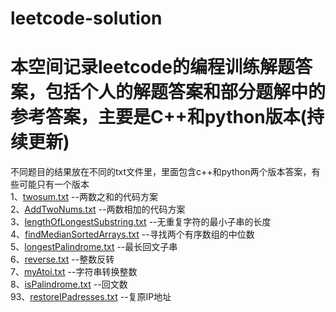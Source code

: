 # leetcode-solution

本空间记录leetcode的编程训练解题答案，包括个人的解题答案和部分题解中的参考答案，主要是C++和python版本(持续更新)<br>
=
不同题目的结果放在不同的txt文件里，里面包含c++和python两个版本答案，有些可能只有一个版本<br>
1、[twosum.txt](https://github.com/zhenglei0102/leetcode-solution/blob/master/twoSum.txt) --两数之和的代码方案<br>
2、[AddTwoNums.txt](https://github.com/zhenglei0102/leetcode-solution/blob/master/AddTwoNums.txt) --两数相加的代码方案<br>
3、[lengthOfLongestSubstring.txt](https://github.com/zhenglei0102/leetcode-solution/blob/master/lengthOfLongestSubstring.txt) --无重复字符的最小子串的长度<br>
4、[findMedianSortedArrays.txt](https://github.com/zhenglei0102/leetcode-solution/blob/master/findMedianSortedArrays.txt) --寻找两个有序数组的中位数<br>
5、[longestPalindrome.txt](https://github.com/zhenglei0102/leetcode-solution/blob/master/longestPalindrome.txt) --最长回文子串<br>
6、[reverse.txt](https://github.com/zhenglei0102/leetcode-solution/blob/master/reverse.txt) --整数反转<br>
7、[myAtoi.txt](https://github.com/zhenglei0102/leetcode-solution/blob/master/myAtoi.txt) --字符串转换整数<br>
8、[isPalindrome.txt](https://github.com/zhenglei0102/leetcode-solution/blob/master/isPalindrome.txt) --回文数<br>
93、[restoreIPadresses.txt](https://github.com/zhenglei0102/leetcode-solution/blob/master/restoreIPadresses.txt) --复原IP地址<br>
